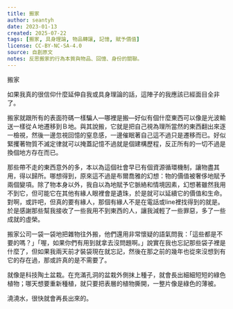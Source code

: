 ```yaml
---
title: 搬家
author: seantyh
date: 2023-01-13
created: 2025-07-22
tags: [搬家, 具身理論, 物品轉讓, 記憶, 賦予價值]
license: CC-BY-NC-SA-4.0
source: 自創原文
notes: 反思搬家的行為本質與物品、回憶、身份的關聯。
---
```

搬家

如果我真的很信仰什麼延伸自我或具身理論的話，這陣子的我應該已經面目全非了。

搬家就跟所有的表面符碼一樣騙人—哪裡是搬—好似有個什麼東西可以像是光波輸送一樣從Ａ地遷移到Ｂ地。與其說搬，它就是把自己視為理所當然的東西翻出來逐一檢視，然後一邊忽視回憶的窒息感，一邊催眠著自己這不過只是遷移而已。好似緊攫著物質不滅定律就可以掩蓋記憶不過就是個建構歷程，反正所有的一切不過是換個地方存在而已。

那些帶不走的東西意外的多，本以為這個社會早已有個資源循環機制，讓物盡其用，得以歸所。哪想得到，原來這不過是布爾喬雅的幻想：物的價值被奢侈地賦予兩個變項。除了物本身以外，我自以為地賦予它脈絡和情境因素，幻想著雖然我用不到它，但可能它在其他有緣人眼裡會是遺珠，於是就可以延續它的價值和生命。對啊，或許吧，但真的要有緣人，那個有緣人不是在電話或line裡找得到的就是。於是感謝那些幫我接收了一些我用不到東西的人，讓我減輕了一些罪惡，多了一些成就的虛榮。

搬家公司一袋一袋地把雜物往外搬，他們還用非常懷疑的語氣問我：「這些都是不要的嗎？」「喔，如果你們有用到就拿去沒問題啊。」說實在我也忘記那些袋子裡是什麼了，但如果我兩天前才裝袋現在就忘記，然後在那之前的幾年也從來沒想到有它的存在過，那或許真的是不需要了。

就像是科技陶土盆栽。在充滿孔洞的盆栽外側抹上種子，就會長出細細短短的綠色植物；哪天想要重新種植，就只要把表層的植物撕開，一整片像是綠色的薄被。

澆澆水，很快就會再長出來的。